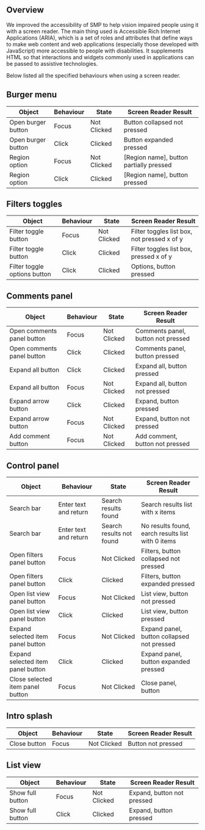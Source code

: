 ## Overview

We improved the accessibility of SMP to help vision impaired people using it with a screen reader. The main thing used is Accessible Rich Internet Applications (ARIA), which  is a set of roles and attributes that define ways to make web content and web applications (especially those developed with JavaScript) more accessible to people with disabilities. It supplements HTML so that interactions and widgets commonly used in applications can be passed to assistive technologies.

Below listed all the specified behaviours when using a screen reader.

## Burger menu
| Object | Behaviour | State | Screen Reader Result |
|-------------|--------|----------|---------|
| Open burger button | Focus  | Not Clicked | Button collapsed not pressed |
| Open burger button | Click  | Clicked | Button expanded pressed |
| Region option | Focus  | Not Clicked | [Region name], button partially pressed |
| Region option | Click  | Clicked | [Region name], button pressed |

## Filters toggles
| Object | Behaviour | State | Screen Reader Result |
|-------------|--------|----------|---------|
| Filter toggle button | Focus  | Not Clicked | Filter toggles list box, not pressed x of y |
| Filter toggle button | Click  | Clicked | Filter toggles list box, pressed x of y |
| Filter toggle options button | Click | Clicked | Options, button pressed |

## Comments panel

| Object | Behaviour | State | Screen Reader Result |
|-------------|--------|----------|---------|
| Open comments panel button | Focus | Not Clicked | Comments panel, button not pressed |
| Open comments panel button | Click | Clicked | Comments panel, button pressed |
| Expand all button | Click | Clicked | Expand all, button pressed |
| Expand all button | Focus | Not Clicked | Expand all, button not pressed |
| Expand arrow button | Click | Clicked | Expand, button pressed |
| Expand arrow button | Focus | Not Clicked | Expand, button not pressed |
| Add comment button | Focus | Not Clicked | Add comment, button not pressed |

## Control panel
| Object | Behaviour | State | Screen Reader Result |
|-------------|--------|----------|---------|
| Search bar | Enter text and return | Search results found | Search results list with x items |
| Search bar | Enter text and return | Search results not found | No results found, earch results list with 0 items |
| Open filters panel button | Focus | Not Clicked | Filters, button collapsed not pressed |
| Open filters panel button | Click | Clicked | Filters, button expanded pressed |
| Open list view panel button | Focus | Not Clicked | List view, button not pressed |
| Open list view panel button | Click | Clicked | List view, button  pressed |
| Expand selected item panel button | Focus | Not Clicked | Expand panel, button collapsed not pressed |
| Expand selected item panel button | Click | Clicked | Expand panel, button expanded pressed |
| Close selected item panel button | Focus | Not Clicked | Close panel, button |

## Intro splash
| Object | Behaviour | State | Screen Reader Result |
|-------------|--------|----------|---------|
| Close button | Focus  | Not Clicked | Button not pressed |

## List view
| Object | Behaviour | State | Screen Reader Result |
|-------------|--------|----------|---------|
| Show full button | Focus  | Not Clicked | Expand, button not pressed |
| Show full button | Click  | Clicked | Expand, button pressed |
